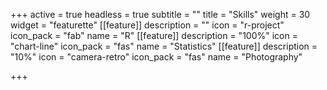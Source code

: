 +++
active = true
headless = true
subtitle = ""
title = "Skills"
weight = 30
widget = "featurette"
[[feature]]
description = ""
icon = "r-project"
icon_pack = "fab"
name = "R"
[[feature]]
description = "100%"
icon = "chart-line"
icon_pack = "fas"
name = "Statistics"
[[feature]]
description = "10%"
icon = "camera-retro"
icon_pack = "fas"
name = "Photography"

+++
